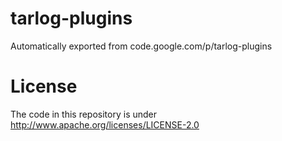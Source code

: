 # tarlog-plugins
Automatically exported from code.google.com/p/tarlog-plugins

# License
The code in this repository is under http://www.apache.org/licenses/LICENSE-2.0
